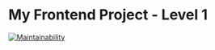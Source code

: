# My Frontend Project - Level 1
[![Maintainability](https://api.codeclimate.com/v1/badges/4c4e14e22de0e161f1a9/maintainability)](https://codeclimate.com/github/Evgeny24/frontend-project-lvl1/maintainability)
